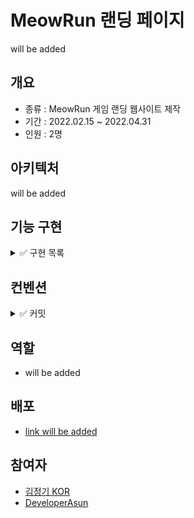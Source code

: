 # MeowRun 랜딩 페이지
will be added

## 개요
- 종류 : MeowRun 게임 랜딩 웹사이트 제작 
- 기간 : 2022.02.15 ~ 2022.04.31
- 인원 : 2명

## 아키텍처 
will be added

## 기능 구현
<details>
<summary>✅ 구현 목록</summary>

will be added
</details>

## 컨벤션
<details>
<summary>✅ 커밋</summary>

1. feat : 기능 개발 및 추가
1. bug : 버그 수정
1. docs : 리드미 등 문서 작성
1. chore : 에셋 업로드, 세팅, 메타 파일 등 그 외 파일 수정
1. refactor : 기존 코드 개선
1. test : 테스트 코드 작성
</details>

## 역할
- will be added

## 배포 
- [link will be added]()

## 참여자
- [김정기 KOR](https://github.com/omago123)
- [DeveloperAsun](https://github.com/developerasun)